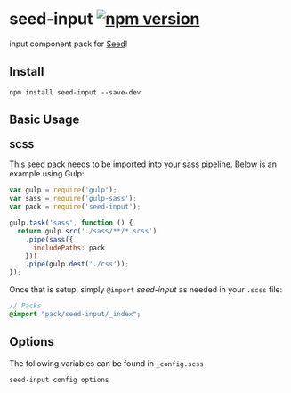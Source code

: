 # seed-input [![npm version](https://badge.fury.io/js/seed-input.svg)](https://badge.fury.io/js/seed-input)

input component pack for [Seed](https://github.com/helpscout/seed)!

## Install
```
npm install seed-input --save-dev
```


## Basic Usage

### SCSS
This seed pack needs to be imported into your sass pipeline. Below is an example using Gulp:


```javascript
var gulp = require('gulp');
var sass = require('gulp-sass');
var pack = require('seed-input');

gulp.task('sass', function () {
  return gulp.src('./sass/**/*.scss')
    .pipe(sass({
      includePaths: pack
    }))
    .pipe(gulp.dest('./css'));
});
```

Once that is setup, simply `@import` *seed-input* as needed in your `.scss` file:

```scss
// Packs
@import "pack/seed-input/_index";
```

## Options

The following variables can be found in `_config.scss`

```scss
seed-input config options
```

